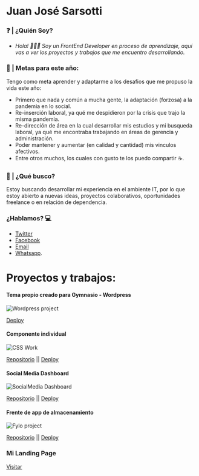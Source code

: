 # Juan José Sarsotti

###	❓	| ¿Quién Soy?
- *Hola! 🙋🏽‍♂️ Soy un FrontEnd Developer en proceso de aprendizaje, aquí vas a ver los proyectos y trabajos que me encuentro desarrollando.*

### 🏁	| Metas para este año:
Tengo como meta aprender y adaptarme a los desafios que me propuso la vida este año:
-	Primero que nada y común a mucha gente, la adaptación (forzosa) a la pandemia en lo social.
-	Re-inserción laboral, ya qué me despidieron por la crisis que trajo la misma pandemia.
-	Re-dirección de área en la cual desarrollar mis estudios y mi busqueda laboral, ya qué me encontraba trabajando en áreas de gerencia y administración.
-	Poder mantener  y aumentar (en calidad y cantidad) mis vinculos afectivos.
-	Entre otros muchos, los cuales con gusto te los puedo compartir ☕.

### 🔎 | ¿Qué busco?
Estoy buscando desarrollar mi experiencia en el ambiente IT, por lo que estoy abierto a nuevas ideas, proyectos colaborativos, oportunidades freelance o en relación de dependencia.

### ¿Hablamos?  💻
- [Twitter](www.twitter.com/JuanSarsotti)
- [Facebook](https://www.facebook.com/cocosar92/)
- [Email](mailto:juansarsotti@gmail.com)
- [Whatsapp](https://wa.me/005493415892354).

# Proyectos y trabajos: 

#### Tema propio creado para Gymnasio - Wordpress
![Wordpress project](/cocosar/Gymfitness-mini.png "Wordpress theme for a Gym")

[Deploy](http://gymfitness-juan.epizy.com/)
#### Componente individual 
![CSS Work](/cocosar/componente-mini.JPG "Componente")

[Repositorio](https://github.com/cocosar/cardcomponent) || 
[Deploy](https://cardcomponent.vercel.app/)
#### Social Media Dashboard
![SocialMedia Dashboard](/cocosar/socialdash-mini.JPG "Social Media Dashboard")

[Repositorio](https://github.com/cocosar/socialmedia-dashboard) || 
[Deploy](https://socialmedia-dashboard-blush.vercel.app/)
#### Frente de app de almacenamiento
![Fylo project](/cocosar/fylo-mini.JPG "Fylo Storage")

[Repositorio](https://github.com/cocosar/fylo) || 
[Deploy](https://fourcardchallenge.vercel.app/)

### Mi Landing Page

[Visitar](https://landingpage-kohl.vercel.app/)
